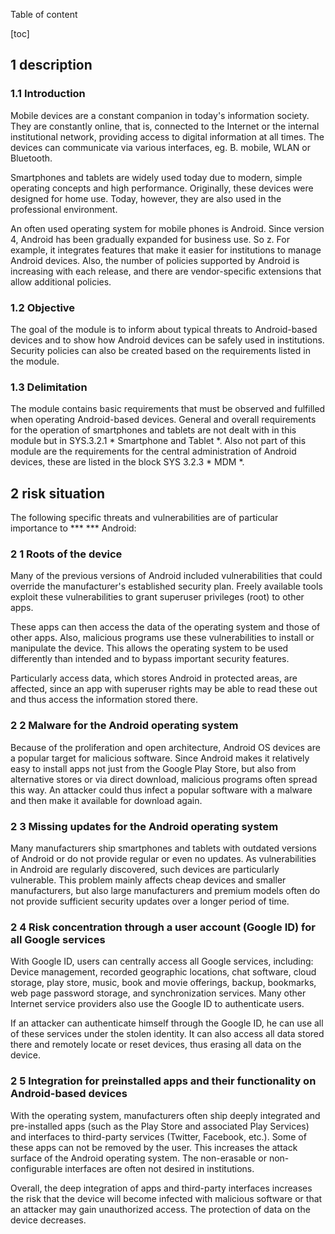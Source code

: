 Table of content

[toc]
 
1 description
--------------

### 1.1 Introduction

Mobile devices are a constant companion in today's information society. They are constantly online, that is, connected to the Internet or the internal institutional network, providing access to digital information at all times. The devices can communicate via various interfaces, eg. B. mobile, WLAN or Bluetooth.

Smartphones and tablets are widely used today due to modern, simple operating concepts and high performance. Originally, these devices were designed for home use. Today, however, they are also used in the professional environment.

An often used operating system for mobile phones is Android. Since version 4, Android has been gradually expanded for business use. So z. For example, it integrates features that make it easier for institutions to manage Android devices. Also, the number of policies supported by Android is increasing with each release, and there are vendor-specific extensions that allow additional policies.

### 1.2 Objective

The goal of the module is to inform about typical threats to Android-based devices and to show how Android devices can be safely used in institutions. Security policies can also be created based on the requirements listed in the module.

### 1.3 Delimitation

The module contains basic requirements that must be observed and fulfilled when operating Android-based devices. General and overall requirements for the operation of smartphones and tablets are not dealt with in this module but in SYS.3.2.1 * Smartphone and Tablet *. Also not part of this module are the requirements for the central administration of Android devices, these are listed in the block SYS 3.2.3 * MDM *.

2 risk situation
-----------------

The following specific threats and vulnerabilities are of particular importance to *** *** Android:

### 2 1 Roots of the device

Many of the previous versions of Android included vulnerabilities that could override the manufacturer's established security plan. Freely available tools exploit these vulnerabilities to grant superuser privileges (root) to other apps.

These apps can then access the data of the operating system and those of other apps. Also, malicious programs use these vulnerabilities to install or manipulate the device. This allows the operating system to be used differently than intended and to bypass important security features.

Particularly access data, which stores Android in protected areas, are affected, since an app with superuser rights may be able to read these out and thus access the information stored there.

### 2 2 Malware for the Android operating system

Because of the proliferation and open architecture, Android OS devices are a popular target for malicious software. Since Android makes it relatively easy to install apps not just from the Google Play Store, but also from alternative stores or via direct download, malicious programs often spread this way. An attacker could thus infect a popular software with a malware and then make it available for download again.

### 2 3 Missing updates for the Android operating system

Many manufacturers ship smartphones and tablets with outdated versions of Android or do not provide regular or even no updates. As vulnerabilities in Android are regularly discovered, such devices are particularly vulnerable. This problem mainly affects cheap devices and smaller manufacturers, but also large manufacturers and premium models often do not provide sufficient security updates over a longer period of time.
### 2 4 Risk concentration through a user account (Google ID) for all Google services

With Google ID, users can centrally access all Google services, including: Device management, recorded geographic locations, chat software, cloud storage, play store, music, book and movie offerings, backup, bookmarks, web page password storage, and synchronization services. Many other Internet service providers also use the Google ID to authenticate users.

If an attacker can authenticate himself through the Google ID, he can use all of these services under the stolen identity. It can also access all data stored there and remotely locate or reset devices, thus erasing all data on the device.

### 2 5 Integration for preinstalled apps and their functionality on Android-based devices

With the operating system, manufacturers often ship deeply integrated and pre-installed apps (such as the Play Store and associated Play Services) and interfaces to third-party services (Twitter, Facebook, etc.). Some of these apps can not be removed by the user. This increases the attack surface of the Android operating system. The non-erasable or non-configurable interfaces are often not desired in institutions.

Overall, the deep integration of apps and third-party interfaces increases the risk that the device will become infected with malicious software or that an attacker may gain unauthorized access. The protection of data on the device decreases.
